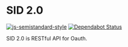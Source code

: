 # SID 2.0

[![js-semistandard-style](https://img.shields.io/badge/code%20style-semistandard-brightgreen.svg?style=flat-square)](https://github.com/standard/semistandard) [![Dependabot Status](https://api.dependabot.com/badges/status?host=github&repo=startergate/SID-2.0&identifier=164882413)](https://dependabot.com)

SID 2.0 is RESTful API for Oauth.
